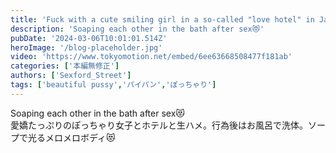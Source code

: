 ```yaml
---
title: 'Fuck with a cute smiling girl in a so-called "love hotel" in Japan'
description: 'Soaping each other in the bath after sex😻'
pubDate: '2024-03-06T10:01:01.514Z'
heroImage: '/blog-placeholder.jpg'
video: 'https://www.tokyomotion.net/embed/6ee63668508477f181ab'
categories: ['本編無修正']
authors: ['Sexford_Street']
tags: ['beautiful pussy','パイパン','ぽっちゃり']
---
```


Soaping each other in the bath after sex😻<br>
愛嬌たっぷりのぽっちゃり女子とホテルと生ハメ。行為後はお風呂で洗体。ソープで光るメロメロボディ😻